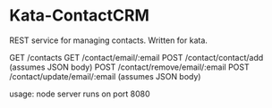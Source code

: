 Kata-ContactCRM
===============

REST service for managing contacts.  Written for kata.

GET /contacts
GET /contact/email/:email
POST /contact/contact/add  (assumes JSON body)
POST /contact/remove/email/:email
POST /contact/update/email/:email (assumes JSON body)


usage:  node server
runs on port 8080